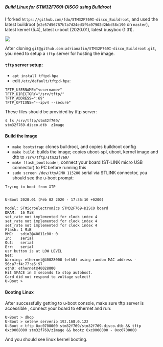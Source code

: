 ##### Build Linux for STM32F769I-DISCO using Buildroot

I forked `https://github.com/fdu/STM32F769I-disco_Buildroot`, and used the latest buildroot (`e2e57d56787b7a7d24ed3f9a97902d2bbd58c190` on `master`), latest kernel (5.4), latest u-boot (2020.01), latest busybox (1.31).

![](https://raw.githubusercontent.com/adrianalin/STM32F769I-disco_Buildroot/master/stm32f769i-disco.jpg)

After cloning `git@github.com:adrianalin/STM32F769I-disco_Buildroot.git`, you need to setup a `tftp` server for hosting the image.

#### `tftp` server setup:
- `apt install tftpd-hpa`
- edit `/etc/default/tftpd-hpa`:
```
TFTP_USERNAME="<username>"
TFTP_DIRECTORY="/srv/tftp/"
TFTP_ADDRESS=":69"
TFTP_OPTIONS="--ipv4 --secure"
```

These files should be provided by tftp server:
```
$ ls /srv/tftp/stm32f769/
stm32f769-disco.dtb  zImage
```

#### Build the image
- `make bootstrap`: clones buildroot, and copies buildroot config
- `make build`: builds the image; copies uboot-spl, uboot, kernel image and dtb to `/srv/tftp/stm32f769/`
- `make flash_bootloader`, connect your board (ST-LINK micro USB connector) to PC before running this
- `sudo screen /dev/ttyACM0 115200` serial via STLINK connector, you should see the u-boot prompt:

```
Trying to boot from XIP


U-Boot 2020.01 (Feb 02 2020 - 17:36:10 +0200)

Model: STMicroelectronics STM32F769-DISCO board
DRAM:  16 MiB
set_rate not implemented for clock index 4
set_rate not implemented for clock index 4
set_rate not implemented for clock index 4
Flash: 1 MiB
MMC:   sdio2@40011c00: 0
In:    serial
Out:   serial
Err:   serial
usr button is at LOW LEVEL
Net:
Warning: ethernet@40028000 (eth0) using random MAC address - 56:a7:f4:77:e5:97
eth0: ethernet@40028000
Hit SPACE in 3 seconds to stop autoboot.
Card did not respond to voltage select!
U-Boot >
```

#### Booting Linux
After successfully getting to u-boot console, make sure tftp server is accessible , connect your board to ethernet and run:
```
U-Boot > dhcp
U-Boot > setenv serverip 192.168.0.122
U-Boot > tftp 0xc0700000 stm32f769/stm32f769-disco.dtb && tftp 0xc0008000 stm32f769/zImage && bootz 0xc0008000 - 0xc0700000
```
And you should see linux kernel booting.
